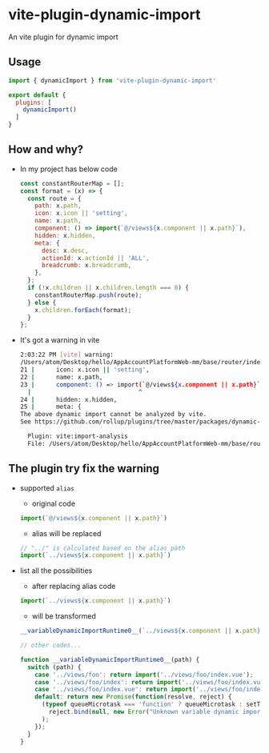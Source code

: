 # vite-plugin-dynamic-import
An vite plugin for dynamic import


## Usage
```javascript
import { dynamicImport } from 'vite-plugin-dynamic-import'

export default {
  plugins: [
    dynamicImport()
  ]
}
```

## How and why?

- In my project has below code

  ```javascript
  const constantRouterMap = [];
  const format = (x) => {
    const route = {
      path: x.path,
      icon: x.icon || 'setting',
      name: x.path,
      component: () => import(`@/views${x.component || x.path}`),
      hidden: x.hidden,
      meta: {
        desc: x.desc,
        actionId: x.actionId || 'ALL',
        breadcrumb: x.breadcrumb,
      },
    };
    if (!x.children || x.children.length === 0) {
      constantRouterMap.push(route);
    } else {
      x.children.forEach(format);
    }
  };
  ```

- It's got a warning in vite

  ```bash
  2:03:22 PM [vite] warning: 
  /Users/atom/Desktop/hello/AppAccountPlatformWeb-mm/base/router/index.js
  21 |      icon: x.icon || 'setting',
  22 |      name: x.path,
  23 |      component: () => import(`@/views${x.component || x.path}`),
    |                              ^
  24 |      hidden: x.hidden,
  25 |      meta: {
  The above dynamic import cannot be analyzed by vite.
  See https://github.com/rollup/plugins/tree/master/packages/dynamic-import-vars#limitations for supported dynamic import formats. If this is intended to be left as-is, you can use the /* @vite-ignore */ comment inside the import() call to suppress this warning.

    Plugin: vite:import-analysis
    File: /Users/atom/Desktop/hello/AppAccountPlatformWeb-mm/base/router/index.js
  ```

## The plugin try fix the warning
- supported `alias`

  * original code
  ```javascript
  import(`@/views${x.component || x.path}`)
  ```

  * alias will be replaced
  ```javascript
  // "../" is calculated based on the alias path
  import(`../views${x.component || x.path}`)
  ```

- list all the possibilities

  * after replacing alias code
  ```javascript
  import(`../views${x.component || x.path}`)
  ```

  * will be transformed
  ```javascript
  __variableDynamicImportRuntime0__(`../views${x.component || x.path}`)

  // other codes...

  function __variableDynamicImportRuntime0__(path) {
    switch (path) {
      case '../views/foo': return import('../views/foo/index.vue');
      case '../views/foo/index': return import('../views/foo/index.vue');
      case '../views/foo/index.vue': return import('../views/foo/index.vue');
      default: return new Promise(function(resolve, reject) {
        (typeof queueMicrotask === 'function' ? queueMicrotask : setTimeout)(
          reject.bind(null, new Error("Unknown variable dynamic import: " + path))
        );
      });
    }
  }
  ```

